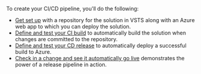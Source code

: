 To create your CI/CD pipeline, you'll do the following:

- [Get set up](setup.md) with a repository for the solution in VSTS along with an Azure web app to which you can deploy the solution.
- [Define and test your CI build](define-ci-build.md) to automatically build the solution when changes are committed to the repository.
- [Define and test your CD release](#cd) to automatically deploy a successful build to Azure.
- [Check in a change and see it automatically go live](commit-build-release.md) demonstrates the power of a release pipeline in action.
